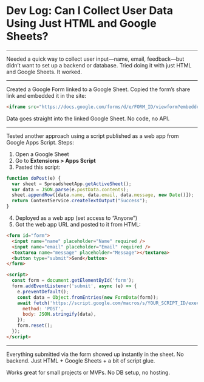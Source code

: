 # Dev Log: Can I Collect User Data Using Just HTML and Google Sheets?

---

Needed a quick way to collect user input—name, email, feedback—but didn’t want to set up a backend or database. Tried doing it with just HTML and Google Sheets. It worked.

---

Created a Google Form linked to a Google Sheet. Copied the form’s share link and embedded it in the site:

```html
<iframe src="https://docs.google.com/forms/d/e/FORM_ID/viewform?embedded=true" width="100%" height="600" frameborder="0">Loading…</iframe>
```

Data goes straight into the linked Google Sheet. No code, no API.

---

Tested another approach using a script published as a web app from Google Apps Script.
Steps:

1. Open a Google Sheet
2. Go to **Extensions > Apps Script**
3. Pasted this script:

```javascript
function doPost(e) {
  var sheet = SpreadsheetApp.getActiveSheet();
  var data = JSON.parse(e.postData.contents);
  sheet.appendRow([data.name, data.email, data.message, new Date()]);
  return ContentService.createTextOutput("Success");
}
```

4. Deployed as a web app (set access to “Anyone”)
5. Got the web app URL and posted to it from HTML:

```html
<form id="form">
  <input name="name" placeholder="Name" required />
  <input name="email" placeholder="Email" required />
  <textarea name="message" placeholder="Message"></textarea>
  <button type="submit">Send</button>
</form>

<script>
  const form = document.getElementById('form');
  form.addEventListener('submit', async (e) => {
    e.preventDefault();
    const data = Object.fromEntries(new FormData(form));
    await fetch('https://script.google.com/macros/s/YOUR_SCRIPT_ID/exec', {
      method: 'POST',
      body: JSON.stringify(data),
    });
    form.reset();
  });
</script>
```

---

Everything submitted via the form showed up instantly in the sheet. No backend. Just HTML + Google Sheets + a bit of script glue.

Works great for small projects or MVPs. No DB setup, no hosting. 